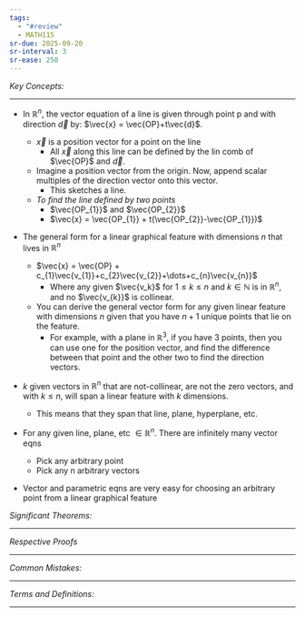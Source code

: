 ```yaml
---
tags:
  - "#review"
  - MATH115
sr-due: 2025-09-20
sr-interval: 3
sr-ease: 250
---
```

*Key Concepts:*
___

- In $\mathbb{R}^n$, the vector equation of a line is given through point p and with direction $\vec{d}$ by: $\vec{x} = \vec{OP}+t\vec{d}$.
	- $\vec{x}$ is a position vector for a point on the line
		- All $\vec{x}$ along this line can be defined by the lin comb of $\vec{OP}$ and $\vec{d}$.
	- Imagine a position vector from the origin. Now, append scalar multiples of the direction vector onto this vector. 
		- This sketches a line.
	- *To find the line defined by two points*
		- $\vec{OP_{1}}$ and $\vec{OP_{2}}$
		- $\vec{x} = \vec{OP_{1}} + t(\vec{OP_{2}}-\vec{OP_{1}})$

- The general form for a linear graphical feature with dimensions $n$ that lives in $\mathbb{R}^n$
	- $\vec{x} = \vec{OP} + c_{1}\vec{v_{1}}+c_{2}\vec{v_{2}}+\dots+c_{n}\vec{v_{n}}$
		- Where any given $\vec{v_k}$ for $1 \le k \le n$ and $k\in \mathbb{N}$ is in $\mathbb{R}^n$, and no $\vec{v_{k}}$ is collinear.
	- You can derive the general vector form for any given linear feature with dimensions $n$ given that you have $n+1$ unique points that lie on the feature. 
		- For example, with a plane in $\mathbb{R}^3$, if you have 3 points, then you can use one for the position vector, and find the difference between that point and the other two to find the direction vectors. 

- $k$ given vectors in $\mathbb{R}^n$ that are not-collinear, are not the zero vectors, and with $k \le n$, will span a linear feature with $k$ dimensions. 
	- This means that they span that line, plane, hyperplane, etc. 

- For any given line, plane, etc $\in \mathbb{R}^n$. There are infinitely many vector eqns
	- Pick any arbitrary point
	- Pick any n arbitrary vectors 

- Vector and parametric eqns are very easy for choosing an arbitrary point from a linear graphical feature


*Significant Theorems:*
___

*Respective Proofs*
___

*Common Mistakes:*
___

*Terms and Definitions:*
___

